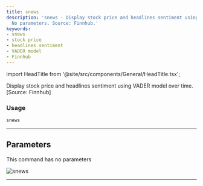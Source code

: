 ```yaml
---
title: snews
description: 'snews - Display stock price and headlines sentiment using VADER model.
  No parameters. Source: Finnhub.'
keywords:
- snews
- stock price
- headlines sentiment
- VADER model
- Finnhub
---
```


import HeadTitle from '@site/src/components/General/HeadTitle.tsx';

<HeadTitle title="stocks /ba/snews - Reference | OpenBB Terminal Docs" />

Display stock price and headlines sentiment using VADER model over time. [Source: Finnhub]

### Usage

```python wordwrap
snews
```

---

## Parameters

This command has no parameters


![snews](https://user-images.githubusercontent.com/25267873/156584514-33c2cd52-4763-43cd-8a53-4118b8615450.png)

---
